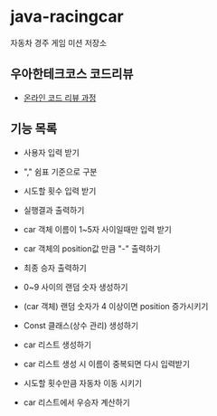 # java-racingcar
자동차 경주 게임 미션 저장소

## 우아한테크코스 코드리뷰
* [온라인 코드 리뷰 과정](https://github.com/woowacourse/woowacourse-docs/blob/master/maincourse/README.md)

## 기능 목록
* 사용자 입력 받기
* "," 쉼표 기준으로 구분
* 시도할 횟수 입력 받기
* 실행결과 출력하기
* car 객체 이름이 1~5자 사이일때만 입력 받기
* car 객체의 position값 만큼 "-" 출력하기
* 최종 승자 출력하기
* 0~9 사이의 랜덤 숫자 생성하기
* (car 객체) 랜덤 숫자가 4 이상이면 position 증가시키기
* Const 클래스(상수 관리) 생성하기

* car 리스트 생성하기
* car 리스트 생성 시 이름이 중복되면 다시 입력받기
* 시도할 횟수만큼 자동차 이동 시키기
* car 리스트에서 우승자 계산하기